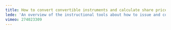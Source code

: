 ```yaml
---
title: How to convert convertible instruments and calculate share prices
lede: 'An overview of the instructional tools about how to issue and convert convertible instruments using the <a href="/cap-table">Cap Table and Exit Waterfall Tool</a>.'
vimeo: 274023309
---
```

